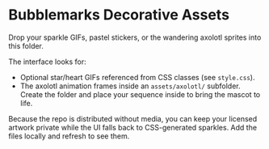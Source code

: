 # Bubblemarks Decorative Assets

Drop your sparkle GIFs, pastel stickers, or the wandering axolotl sprites into this folder.

The interface looks for:

- Optional star/heart GIFs referenced from CSS classes (see `style.css`).
- The axolotl animation frames inside an `assets/axolotl/` subfolder. Create the folder and place your sequence inside to bring the mascot to life.

Because the repo is distributed without media, you can keep your licensed artwork private while the UI falls back to CSS-generated sparkles. Add the files locally and refresh to see them.
